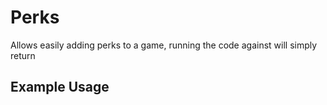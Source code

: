 # Perks

Allows easily adding perks to a game, running the code against will simply return

## Example Usage

```csharp

```

